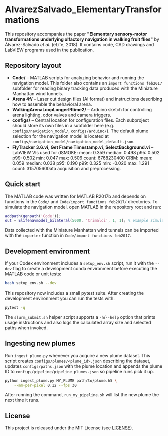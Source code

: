 # AlvarezSalvado_ElementaryTransformations

This repository accompanies the paper **"Elementary sensory-motor transformations underlying olfactory navigation in walking fruit flies"** by Álvarez-Salvado *et al.* (eLife, 2018). It contains code, CAD drawings and LabVIEW programs used in the publication.

## Repository layout

- **Code/** – MATLAB scripts for analyzing behavior and running the navigation model. This folder also contains an `import functions feb2017` subfolder for reading binary tracking data produced with the Miniature Manhattan wind tunnels.
- **Arena 4f/** – Laser cut design files (AI format) and instructions describing how to assemble the behavioral arena.
- **WalkingArenaLoopLongerIRtime2/** – Arduino sketch for controlling arena lighting, odor valves and camera triggers.
- **configs/** – Central location for configuration files. Each subproject should store its own files in a subfolder here (e.g. `configs/navigation_model/`, `configs/arduino/`). The default plume selection for the navigation model is located at `configs/navigation_model/navigation_model_default.json`.
- **FlyTracker 3.6.vi**, **Get Frame Timestamp.vi**, **SelectBackground.vi** – LabVIEW VIs used for dSMOKE:
  mean: 0.359
  median: 0.498
  p95: 0.502
  p99: 0.502
  min: 0.047
  max: 0.506
  count: 6768230400
CRIM:
  mean: 0.059
  median: 0.038
  p95: 0.190
  p99: 0.325
  min: -0.020
  max: 1.291
  count: 315705600ata acquisition and preprocessing.

## Quick start

The MATLAB code was written for MATLAB R2017b and depends on functions in the `Code/` and `Code/import functions feb2017/` directories. To simulate the navigation model, open MATLAB in the repository root and run:

```matlab
addpath(genpath('Code'));
out = Elifenavmodel_bilateral(5000, 'Crimaldi', 1, 1); % example simulation
```

Data collected with the Miniature Manhattan wind tunnels can be imported with the `importer` function in `Code/import functions feb2017`.

## Development environment

If your Codex environment includes a `setup_env.sh` script, run it with the `--dev` flag to create a development conda environment before executing the MATLAB code or unit tests:

```bash
bash setup_env.sh --dev
```

This repository now includes a small pytest suite. After creating the development environment you can run the tests with:

```bash
pytest -q
```

The `slurm_submit.sh` helper script supports a `-h`/`--help` option that prints
usage instructions and also logs the calculated array size and selected paths
when invoked.

## Ingesting new plumes

Run `ingest_plume.py` whenever you acquire a new plume dataset. This script
creates `configs/plumes/<plume_id>.json` describing the dataset, updates
`configs/paths.json` with the plume location and appends the plume ID to
`configs/pipeline/pipeline_plumes.json` so pipeline runs pick it up.

```bash
python ingest_plume.py MY_PLUME path/to/plume.h5 \
    --mm-per-pixel 0.12 --fps 30
```

After running the command, `run_my_pipeline.sh` will list the new plume the next
time it runs.


## License

This project is released under the MIT License (see [LICENSE](LICENSE)).
